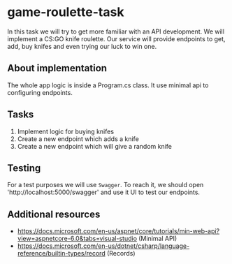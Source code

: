 # game-roulette-task
In this task we will try to get more familiar with an API development. We will implement a CS:GO knife roulette. Our service will provide endpoints to get, add, buy knifes and even trying our luck to win one.

## About implementation
The whole app logic is inside a Program.cs class. It use minimal api to configuring endpoints.

## Tasks
1. Implement logic for buying knifes
2. Create a new endpoint which adds a knife
3. Create a new endpoint which will give a random knife

## Testing
For a test purposes we will use `Swagger`. To reach it, we should open 'http://localhost:5000/swagger' and use it UI to test our endpoints.

## Additional resources
* https://docs.microsoft.com/en-us/aspnet/core/tutorials/min-web-api?view=aspnetcore-6.0&tabs=visual-studio (Minimal API)
* https://docs.microsoft.com/en-us/dotnet/csharp/language-reference/builtin-types/record (Records)
